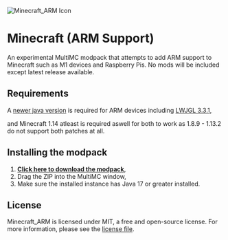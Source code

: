 ![Minecraft_ARM Icon](https://i.imgur.com/BkiofZK.png)
# Minecraft (ARM Support)

An experimental MultiMC modpack that attempts to add ARM support to Minecraft such as M1 devices and Raspberry Pis. No mods will be included except latest release available.

## Requirements
A [newer java version](https://www.azul.com/downloads/?version=java-18-sts&package=jdk) is required for ARM devices including [LWJGL 3.3.1](https://github.com/Kichura/Minecraft_ARM/raw/Trunk/patches/org.lwjgl3.json),

and Minecraft 1.14 atleast is required aswell for both to work as 1.8.9 - 1.13.2 do not support both patches at all.

## Installing the modpack

1. [**Click here to download the modpack**](https://github.com/Kichura/Minecraft_ARM/archive/refs/heads/Trunk.zip),
2. Drag the ZIP into the MultiMC window,
3. Make sure the installed instance has Java 17 or greater installed.

## License

Minecraft_ARM is licensed under MIT, a free and open-source license. For more information, please see the [license file](https://github.com/Kichura/Minecraft_ARM/blob/Trunk/LICENSE).
